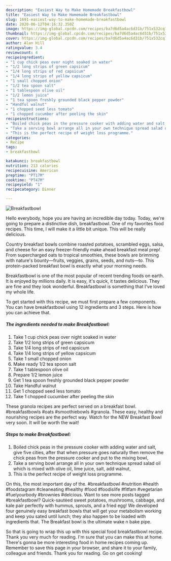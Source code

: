 ```yaml
---
description: "Easiest Way to Make Homemade Breakfastbowl"
title: "Easiest Way to Make Homemade Breakfastbowl"
slug: 1691-easiest-way-to-make-homemade-breakfastbowl
date: 2020-06-12T04:16:32.350Z
image: https://img-global.cpcdn.com/recipes/ba7d6d5a4ac6d31b/751x532cq70/breakfastbowl-recipe-main-photo.jpg
thumbnail: https://img-global.cpcdn.com/recipes/ba7d6d5a4ac6d31b/751x532cq70/breakfastbowl-recipe-main-photo.jpg
cover: https://img-global.cpcdn.com/recipes/ba7d6d5a4ac6d31b/751x532cq70/breakfastbowl-recipe-main-photo.jpg
author: Alan Hill
ratingvalue: 3.4
reviewcount: 4
recipeingredient:
- "1 cup chick peas over night soaked in water"
- "1/2 long strips of green capsicum"
- "1/4 long strips of red capsicum"
- "1/4 long strips of yellow capsicum"
- "1 small chopped onion"
- "1/2 tea spoon salt"
- "1 tablespoon olive oil"
- "1/2 lemon juice"
- "1 tea spoon freshly grounded black pepper powder"
- "Handful walnut"
- "1 chopped seed less tomato"
- "1 chopped cucumber after peeling the skin"
recipeinstructions:
- "Boiled chick peas in the pressure cooker with adding water and salt, give five cities, after that when pressure goes naturally then remove the chick peas from the pressure cooker and put to the mixing bowl,"
- "Take a serving bowl arrange all in your own technique spread salad oil which is mixed with olive oil, lime juice, salt, add walnut,"
- "This is the perfect recipe of weight loss programme."
categories:
- Recipe
tags:
- breakfastbowl

katakunci: breakfastbowl 
nutrition: 213 calories
recipecuisine: American
preptime: "PT17M"
cooktime: "PT47M"
recipeyield: "1"
recipecategory: Dinner

---
```



![Breakfastbowl](https://img-global.cpcdn.com/recipes/ba7d6d5a4ac6d31b/751x532cq70/breakfastbowl-recipe-main-photo.jpg)

Hello everybody, hope you are having an incredible day today. Today, we're going to prepare a distinctive dish, breakfastbowl. One of my favorites food recipes. This time, I will make it a little bit unique. This will be really delicious.

Country breakfast bowls combine roasted potatoes, scrambled eggs, salsa, and cheese for an easy freezer-friendly make ahead breakfast meal prep! From supercharged oats to tropical smoothies, these bowls are brimming with nature&#39;s bounty—fruits, veggies, grains, seeds, and nuts—to. This protein-packed breakfast bowl is exactly what your morning needs.

Breakfastbowl is one of the most popular of recent trending foods on earth. It is enjoyed by millions daily. It is easy, it's quick, it tastes delicious. They are fine and they look wonderful. Breakfastbowl is something that I've loved my whole life.


To get started with this recipe, we must first prepare a few components. You can have breakfastbowl using 12 ingredients and 3 steps. Here is how you can achieve that.

<!--inarticleads1-->

##### The ingredients needed to make Breakfastbowl:

1. Take 1 cup chick peas over night soaked in water
1. Take 1/2 long strips of green capsicum
1. Take 1/4 long strips of red capsicum
1. Take 1/4 long strips of yellow capsicum
1. Take 1 small chopped onion
1. Make ready 1/2 tea spoon salt
1. Take 1 tablespoon olive oil
1. Prepare 1/2 lemon juice
1. Get 1 tea spoon freshly grounded black pepper powder
1. Take Handful walnut
1. Get 1 chopped seed less tomato
1. Take 1 chopped cucumber after peeling the skin


These granola recipes are perfect served on a breakfast bowl. #breakfastbowls #oats #smoothiebowls #granola. These easy, healthy and nourishing recipes are the perfect way. Watch for the NEW Breakfast Bowl very soon. It will be worth the wait! 

<!--inarticleads2-->

##### Steps to make Breakfastbowl:

1. Boiled chick peas in the pressure cooker with adding water and salt, give five cities, after that when pressure goes naturally then remove the chick peas from the pressure cooker and put to the mixing bowl,
1. Take a serving bowl arrange all in your own technique spread salad oil which is mixed with olive oil, lime juice, salt, add walnut,
1. This is the perfect recipe of weight loss programme.


On this, the most important day of the. #breakfastbowl #nutrition #health #foodstagram #cleaneating #healthy #food #foodislife #fitfam #vegetarian #fuelyourbody #brownies #delcious. Want to see more posts tagged #breakfastbowl? Quick-sautéed sweet potatoes, mushrooms, cabbage, and kale pair perfectly with hummus, sprouts, and a fried egg! We developed four genuinely easy breakfast bowls that will get your metabolism working and keep you sated until lunch; they also happen to be loaded with ingredients that. The Breakfast bowl is the ultimate wake n bake pipe. 

So that is going to wrap this up with this special food breakfastbowl recipe. Thank you very much for reading. I'm sure that you can make this at home. There's gonna be more interesting food in home recipes coming up. Remember to save this page in your browser, and share it to your family, colleague and friends. Thank you for reading. Go on get cooking!
